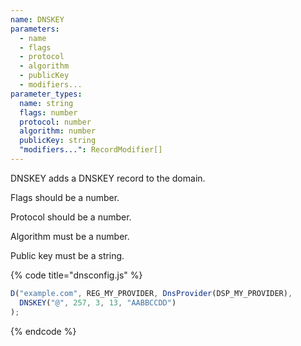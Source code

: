 ```yaml
---
name: DNSKEY
parameters:
  - name
  - flags
  - protocol
  - algorithm
  - publicKey
  - modifiers...
parameter_types:
  name: string
  flags: number
  protocol: number
  algorithm: number
  publicKey: string
  "modifiers...": RecordModifier[]
---
```


DNSKEY adds a DNSKEY record to the domain.

Flags should be a number.

Protocol should be a number.

Algorithm must be a number.

Public key must be a string.

{% code title="dnsconfig.js" %}
```javascript
D("example.com", REG_MY_PROVIDER, DnsProvider(DSP_MY_PROVIDER),
  DNSKEY("@", 257, 3, 13, "AABBCCDD")
);
```
{% endcode %}
